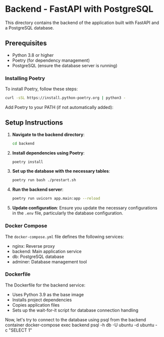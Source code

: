 # Backend - FastAPI with PostgreSQL

This directory contains the backend of the application built with FastAPI and a PostgreSQL database.

## Prerequisites

- Python 3.8 or higher
- Poetry (for dependency management)
- PostgreSQL (ensure the database server is running)

### Installing Poetry

To install Poetry, follow these steps:

```sh
curl -sSL https://install.python-poetry.org | python3 -
```

Add Poetry to your PATH (if not automatically added):

## Setup Instructions

1. **Navigate to the backend directory**:
    ```sh
    cd backend
    ```

2. **Install dependencies using Poetry**:
    ```sh
    poetry install
    ```

3. **Set up the database with the necessary tables**:
    ```sh
    poetry run bash ./prestart.sh
    ```

4. **Run the backend server**:
    ```sh
    poetry run uvicorn app.main:app --reload
    ```

5. **Update configuration**:
   Ensure you update the necessary configurations in the `.env` file, particularly the database configuration.

### Docker Compose

The `docker-compose.yml` file defines the following services:

- nginx: Reverse proxy
- backend: Main application service
- db: PostgreSQL database
- adminer: Database management tool

### Dockerfile

The Dockerfile for the backend service:

- Uses Python 3.9 as the base image
- Installs project dependencies
- Copies application files
- Sets up the wait-for-it script for database connection handling


Now, let's try to connect to the database using psql from the backend container
docker-compose exec backend psql -h db -U ubuntu -d ubuntu -c "SELECT 1"